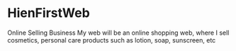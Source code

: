 # HienFirstWeb
Online Selling Business
My web will be an online shopping web, where I sell cosmetics, personal care products such as lotion, soap, sunscreen, etc
